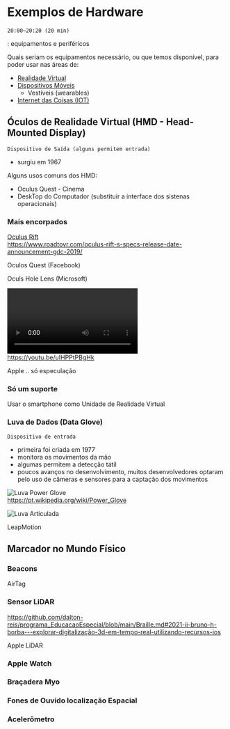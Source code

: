 # Exemplos de Hardware

    20:00~20:20 (20 min)  

: equipamentos e periféricos

Quais seriam os equipamentos necessário, ou que temos disponível, para poder usar nas áreas de:

- [Realidade Virtual](RealidadeVirtual.md "Conceitos sobre Realidade Virtual")  
- [Dispositivos Móveis](DispositivosMoveis.md "Conceitos sobre Dispositivos Móveis")  
  - Vestíveis (wearables)  
- [Internet das Coisas (IOT)](InternetDasCoisas.md "Conceitos sobre Internet das Coisas")  

## Óculos de Realidade Virtual (HMD - Head-Mounted Display)

    Dispositivo de Saída (alguns permitem entrada)  
  
- surgiu em 1967  

Alguns usos comuns dos HMD:

- Oculus Quest - Cinema  
- DeskTop do Computador (substituir a interface dos sistenas operacionais)  


### Mais encorpados

[Oculus Rift](HardwareExemplos/OculusRift.png "Oculus Rift")  
<https://www.roadtovr.com/oculus-rift-s-specs-release-date-announcement-gdc-2019/>  
  
Oculos Quest (Facebook)

Oculs Hole Lens (Microsoft)

![OculosHoloLens2.mp4](HardwareExemplos/OculosHoloLens2.mp4 "OculosHoloLens2.mp4")  
<https://youtu.be/uIHPPtPBgHk>

Apple .. só especulação

### Só um suporte

Usar o smartphone como Unidade de Realidade Virtual

### Luva de Dados (Data Glove)

    Dispositivo de entrada  
  
- primeira foi criada em 1977  
- monitora os movimentos da mão  
- algumas permitem a detecção tátil  
- poucos avanços no desenvolvimento, muitos desenvolvedores optaram pelo uso de câmeras e
sensores para a captação dos movimentos  

![Luva Power Glove](LuvaPowerGlove.png "Luva Power Glove")  
<https://pt.wikipedia.org/wiki/Power_Glove>

![Luva Articulada](LuvaArticulacao.png "Luva Articulada")  

LeapMotion

## Marcador no Mundo Físico

### Beacons

AirTag

### Sensor LiDAR

<https://github.com/dalton-reis/programa_EducacaoEspecial/blob/main/Braille.md#2021-ii-bruno-h-borba---explorar-digitalização-3d-em-tempo-real-utilizando-recursos-ios>

Apple LiDAR

### Apple Watch

### Braçadera Myo

### Fones de Ouvido localização Espacial

### Acelerômetro
